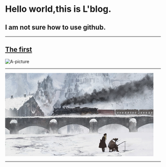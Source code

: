 # Hello world,this is L'blog.
## **I am not sure how to use github.**

* * *
## [The first](https://iamtheking452.github.io/post-1)
![A-picture](https://timgsa.baidu.com/timg?image&quality=80&size=b9999_10000&sec=1516098461371&di=52f7f0c1959e6d7eb542b5cc13ed04c0&imgtype=0&src=http%3A%2F%2Fpic.58pic.com%2F58pic%2F16%2F42%2F96%2F56e58PICAu9_1024.jpg)
* * *
![pixiv](https://github.com/iamtheking452/iamtheking452.github.io/blob/master/pixiv46228691.jpg)
* * *
